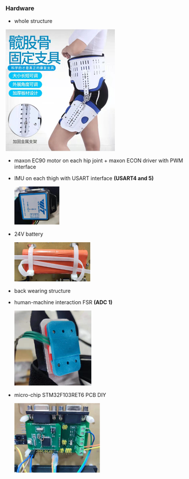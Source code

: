 
### Hardware

* whole structure

<img src="readme.assets/image-20211203142128309.png" style="zoom: 50%;" />




* maxon EC90 motor on each hip joint + maxon ECON driver with PWM interface





* IMU on each thigh with USART interface **(USART4 and 5)**

  <img src="readme.assets/image-20210819205759538.png" style="zoom:25%;" /> 



* 24V battery

  <img src="readme.assets/image-20210819210211251.png" style="zoom:33%;" /> 



* back wearing structure



* human-machine interaction FSR **(ADC 1)**

  <img src="readme.assets/image-20210819212916782.png" style="zoom:33%;" /> 



* micro-chip STM32F103RET6  PCB DIY

  <img src="readme.assets/image-20210819212850589.png" style="zoom:33%;" /> 






